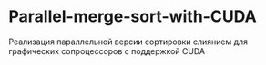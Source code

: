 # Parallel-merge-sort-with-CUDA
Реализация параллельной версии сортировки слиянием для графических сопроцессоров с поддержкой CUDA
